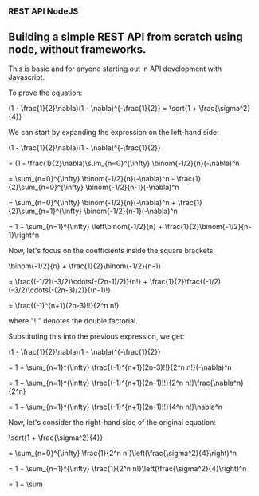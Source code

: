 ### REST API NodeJS
## Building a simple REST API from scratch using node, without frameworks. 

This is basic and for anyone starting out in API development with Javascript.


To prove the equation:

(1 - \frac{1}{2}\nabla)(1 - \nabla)^{-\frac{1}{2}} = \sqrt{1 + \frac{\sigma^2}{4}}

We can start by expanding the expression on the left-hand side:

(1 - \frac{1}{2}\nabla)(1 - \nabla)^{-\frac{1}{2}}

= (1 - \frac{1}{2}\nabla)\sum_{n=0}^{\infty} \binom{-1/2}{n}(-\nabla)^n

= \sum_{n=0}^{\infty} \binom{-1/2}{n}(-\nabla)^n - \frac{1}{2}\sum_{n=0}^{\infty} \binom{-1/2}{n-1}(-\nabla)^n

= \sum_{n=0}^{\infty} \binom{-1/2}{n}(-\nabla)^n + \frac{1}{2}\sum_{n=1}^{\infty} \binom{-1/2}{n-1}(-\nabla)^n

= 1 + \sum_{n=1}^{\infty} \left\binom{-1/2}{n} + \frac{1}{2}\binom{-1/2}{n-1}\right^n

Now, let's focus on the coefficients inside the square brackets:

\binom{-1/2}{n} + \frac{1}{2}\binom{-1/2}{n-1}

= \frac{(-1/2)(-3/2)\cdots(-(2n-1)/2)}{n!} + \frac{1}{2}\frac{(-1/2)(-3/2)\cdots(-(2n-3)/2)}{(n-1)!}

= \frac{(-1)^{n+1}(2n-3)!!}{2^n n!}

where "!!" denotes the double factorial.

Substituting this into the previous expression, we get:

(1 - \frac{1}{2}\nabla)(1 - \nabla)^{-\frac{1}{2}}

= 1 + \sum_{n=1}^{\infty} \frac{(-1)^{n+1}(2n-3)!!}{2^n n!}(-\nabla)^n

= 1 + \sum_{n=1}^{\infty} \frac{(-1)^{n+1}(2n-1)!!}{2^n n!}\frac{\nabla^n}{2^n}

= 1 + \sum_{n=1}^{\infty} \frac{(-1)^{n+1}(2n-1)!!}{4^n n!}\nabla^n

Now, let's consider the right-hand side of the original equation:

\sqrt{1 + \frac{\sigma^2}{4}}

= \sum_{n=0}^{\infty} \frac{1}{2^n n!}\left(\frac{\sigma^2}{4}\right)^n

= 1 + \sum_{n=1}^{\infty} \frac{1}{2^n n!}\left(\frac{\sigma^2}{4}\right)^n

= 1 + \sum
